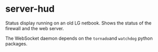 # server-hud

Status display running on an old LG netbook. Shows the status of the firewall 
and the web server.

The WebSocket daemon depends on the `tornado`and `watchdog` python packages.
